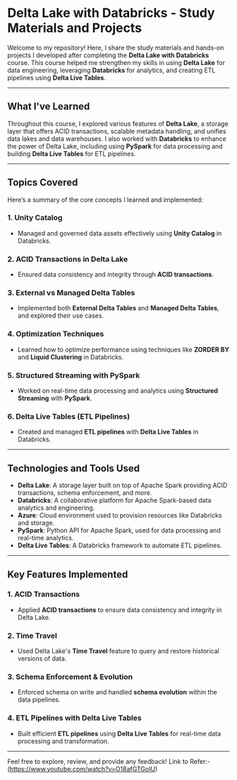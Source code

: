# Delta Lake with Databricks - Study Materials and Projects

Welcome to my repository! Here, I share the study materials and hands-on projects I developed after completing the **Delta Lake with Databricks** course. This course helped me strengthen my skills in using **Delta Lake** for data engineering, leveraging **Databricks** for analytics, and creating ETL pipelines using **Delta Live Tables**.

---

## What I've Learned

Throughout this course, I explored various features of **Delta Lake**, a storage layer that offers ACID transactions, scalable metadata handling, and unifies data lakes and data warehouses. I also worked with **Databricks** to enhance the power of Delta Lake, including using **PySpark** for data processing and building **Delta Live Tables** for ETL pipelines.

---

## Topics Covered

Here’s a summary of the core concepts I learned and implemented:

### 1. **Unity Catalog**
   - Managed and governed data assets effectively using **Unity Catalog** in Databricks.

### 2. **ACID Transactions in Delta Lake**
   - Ensured data consistency and integrity through **ACID transactions**.

### 3. **External vs Managed Delta Tables**
   - Implemented both **External Delta Tables** and **Managed Delta Tables**, and explored their use cases.

### 4. **Optimization Techniques**
   - Learned how to optimize performance using techniques like **ZORDER BY** and **Liquid Clustering** in Databricks.

### 5. **Structured Streaming with PySpark**
   - Worked on real-time data processing and analytics using **Structured Streaming** with **PySpark**.

### 6. **Delta Live Tables (ETL Pipelines)**
   - Created and managed **ETL pipelines** with **Delta Live Tables** in Databricks.

---

## Technologies and Tools Used

- **Delta Lake**: A storage layer built on top of Apache Spark providing ACID transactions, schema enforcement, and more.
- **Databricks**: A collaborative platform for Apache Spark-based data analytics and engineering.
- **Azure**: Cloud environment used to provision resources like Databricks and storage.
- **PySpark**: Python API for Apache Spark, used for data processing and real-time analytics.
- **Delta Live Tables**: A Databricks framework to automate ETL pipelines.

---

## Key Features Implemented

### 1. **ACID Transactions**
   - Applied **ACID transactions** to ensure data consistency and integrity in Delta Lake.

### 2. **Time Travel**
   - Used Delta Lake's **Time Travel** feature to query and restore historical versions of data.

### 3. **Schema Enforcement & Evolution**
   - Enforced schema on write and handled **schema evolution** within the data pipelines.

### 4. **ETL Pipelines with Delta Live Tables**
   - Built efficient **ETL pipelines** using **Delta Live Tables** for real-time data processing and transformation.

---


Feel free to explore, review, and provide any feedback!
Link to Refer:- (https://www.youtube.com/watch?v=O18afGTGoIU)



